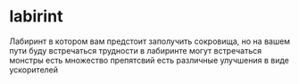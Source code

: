 # labirint
Лабиринт в котором вам предстоит заполучить сокровища, но на вашем пути буду встречаться трудности
в лабиринте могут встречаться монстры
есть множество препятсвий
есть различные улучшения в виде ускорителей
